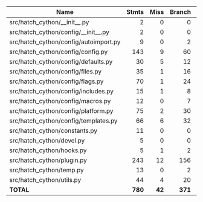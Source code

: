 | Name                                    |   Stmts |   Miss |  Branch | BrPart |   Cover |
| --------------------------------------- | ------: | -----: | ------: | -----: | ------: |
| src/hatch_cython/\_\_init\_\_.py        |       2 |      0 |       0 |      0 |    100% |
| src/hatch_cython/config/\_\_init\_\_.py |       2 |      0 |       0 |      0 |    100% |
| src/hatch_cython/config/autoimport.py   |       9 |      0 |       2 |      0 |    100% |
| src/hatch_cython/config/config.py       |     143 |      9 |      60 |      6 |     92% |
| src/hatch_cython/config/defaults.py     |      30 |      5 |      12 |      2 |     79% |
| src/hatch_cython/config/files.py        |      35 |      1 |      16 |      2 |     94% |
| src/hatch_cython/config/flags.py        |      70 |      1 |      24 |      0 |     99% |
| src/hatch_cython/config/includes.py     |      15 |      1 |       8 |      1 |     91% |
| src/hatch_cython/config/macros.py       |      12 |      0 |       7 |      0 |    100% |
| src/hatch_cython/config/platform.py     |      75 |      2 |      30 |      4 |     94% |
| src/hatch_cython/config/templates.py    |      66 |      6 |      32 |      4 |     90% |
| src/hatch_cython/constants.py           |      11 |      0 |       0 |      0 |    100% |
| src/hatch_cython/devel.py               |       5 |      0 |       0 |      0 |    100% |
| src/hatch_cython/hooks.py               |       5 |      1 |       2 |      0 |     86% |
| src/hatch_cython/plugin.py              |     243 |     12 |     156 |     10 |     94% |
| src/hatch_cython/temp.py                |      13 |      0 |       2 |      0 |    100% |
| src/hatch_cython/utils.py               |      44 |      4 |      20 |      1 |     89% |
| **TOTAL**                               | **780** | **42** | **371** | **30** | **93%** |
